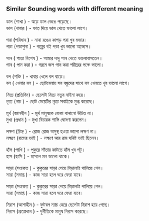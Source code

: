 ### Similar Sounding words with different meaning   

ডাল (শাখা ) - ঝড়ে ডাল ভেঙে পড়েছে।   
ডাল (খাবার ) - ভাত দিয়ে ডাল খেতে ভালো লাগে।  

পরা (পরিধান ) - নানা রঙের কাপড় পরা খুব মজার।   
পড়া (পড়াশুনা ) - গল্পের বই পড়া খুব ভালো অভ্যেস।   

পান ( পাতা বিশেষ ) - আমার দাদু পান খেতে ভালোবাসতেন।   
পান ( পান করা ) - গরমে জল পান করা শরীরের পক্ষে ভালো।   

বল (শক্তি ) - খাবার খেলে বল বাড়ে।   
বল ( খেলার বল ) - ছোটবেলায় সব বন্ধুদের সাথে বল খেলতে খুব ভালো লাগে।    

নিত্য (প্রতিদিন) - ছেলেটা নিত্য নতুন বাইনা করে।   
নৃত্য (নাচ ) - ছোট মেয়েটির নৃত্য সবাইকে মুগ্ধ করেছে।   

মূর্খ (জ্ঞানহীন ) - মূর্খ মানুষকে বোকা বানানো উচিত না।      
মুখ্য (প্রধান ) - মুখ্য বিচারক শাস্তি ঘোষণা করলেন।    

লক্ষণ (চিহ্ন ) - রোজ রোজ অসুস্থ হওয়া ভালো লক্ষণ না।   
লক্ষ্মণ (রামের ভাই ) - লক্ষ্মণ আর রাম ঘনিষ্ট ভাই ছিলেন।   

হাঁস (পাখি ) - পুকুরে সাঁতার কাটতে হাঁস খুব পটু।   
হাস (হাসি ) - হাসলে মন ভালো থাকে।   

সাড়া (সংকেত ) - কুকুরের সাড়া পেয়ে বিড়ালটা পালিয়ে গেল।   
সারা (সমাপ্ত ) - কাজ সারা হলে ঘরে ফেরা যাবে।   

সাড়া (সংকেত ) - কুকুরের সাড়া পেয়ে বিড়ালটা পালিয়ে গেল।   
সারা (সমাপ্ত ) - কাজ সারা হলে ঘরে ফেরা যাবে।   

নিরাশ (আশাহীন ) - ফুটবল ম্যাচ  হেরে ছেলেটা নিরাশ হয়ে গেছে।   
নিরাস (প্রত্যাখান ) - দুর্নীতিকে মানুষ নিরাস করেছে। 
